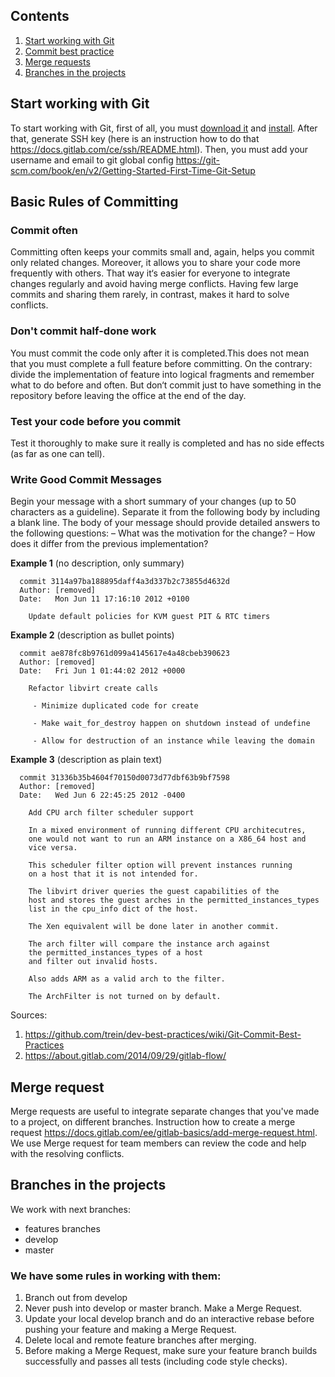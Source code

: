 
## <a name='TOC'>Contents</a>
1. [Start working with Git](#git)
2. [Commit best practice](#Commit)
3. [Merge requests](#Merge)
4. [Branches in the projects](#Branch)

## <a name='git'>Start working with Git</a>
To start working with Git, first of all, you must [download it](https://git-scm.com/downloads) and [install](https://git-scm.com/book/en/v2/Getting-Started-Installing-Git).
After that, generate SSH key (here is an instruction how to do that https://docs.gitlab.com/ce/ssh/README.html).
Then, you must add your username and email to git global config https://git-scm.com/book/en/v2/Getting-Started-First-Time-Git-Setup

## <a name='Commit'>Basic Rules of Committing</a>
### Commit often
Committing often keeps your commits small and, again, helps you commit only related changes. Moreover, it allows you to share your code more frequently with others. That way it‘s easier for everyone to integrate changes regularly and avoid having merge conflicts. Having few large commits and sharing them rarely, in contrast, makes it hard to solve conflicts.
### Don't commit half-done work
You must commit the code only after it is completed.This does not mean that you must complete a full feature before committing. On the contrary: divide the implementation of feature into logical fragments and remember what to do before and often. But don‘t commit just to have something in the repository before leaving the office at the end of the day.

### Test your code before you commit
Test it thoroughly to make sure it really is completed and has no side effects (as far as one can tell).

### Write Good Commit Messages
Begin your message with a short summary of your changes (up to 50 characters as a guideline). Separate it from the following body by including a blank line. The body of your message should provide detailed answers to the following questions: – What was the motivation for the change? – How does it differ from the previous implementation? 

__Example 1__ (no description, only summary)

```
  commit 3114a97ba188895daff4a3d337b2c73855d4632d
  Author: [removed]
  Date:   Mon Jun 11 17:16:10 2012 +0100

    Update default policies for KVM guest PIT & RTC timers
```


__Example 2__ (description as bullet points)
```
  commit ae878fc8b9761d099a4145617e4a48cbeb390623
  Author: [removed]
  Date:   Fri Jun 1 01:44:02 2012 +0000

    Refactor libvirt create calls

     - Minimize duplicated code for create

     - Make wait_for_destroy happen on shutdown instead of undefine

     - Allow for destruction of an instance while leaving the domain
```

__Example 3__ (description as plain text)

```
  commit 31336b35b4604f70150d0073d77dbf63b9bf7598
  Author: [removed]
  Date:   Wed Jun 6 22:45:25 2012 -0400

    Add CPU arch filter scheduler support

    In a mixed environment of running different CPU architecutres,
    one would not want to run an ARM instance on a X86_64 host and
    vice versa.

    This scheduler filter option will prevent instances running
    on a host that it is not intended for.

    The libvirt driver queries the guest capabilities of the
    host and stores the guest arches in the permitted_instances_types
    list in the cpu_info dict of the host.

    The Xen equivalent will be done later in another commit.

    The arch filter will compare the instance arch against
    the permitted_instances_types of a host
    and filter out invalid hosts.

    Also adds ARM as a valid arch to the filter.

    The ArchFilter is not turned on by default.
```
Sources:
1. https://github.com/trein/dev-best-practices/wiki/Git-Commit-Best-Practices
2. https://about.gitlab.com/2014/09/29/gitlab-flow/
## <a name='Merge'>Merge request</a>
Merge requests are useful to integrate separate changes that you've made to a project, on different branches.
Instruction how to create a merge request 
https://docs.gitlab.com/ee/gitlab-basics/add-merge-request.html. 
We use Merge request for team members can review the code and help with the resolving conflicts. 
## <a name='Branch'>Branches in the projects</a>
We work with next branches:
- features branches
- develop
- master
### We have some rules in working with them:
1. Branch out from develop
2. Never push into develop or master branch. Make a Merge Request.
3. Update your local develop branch and do an interactive rebase before pushing your feature and making a Merge Request.
4. Delete local and remote feature branches after merging.
5. Before making a Merge Request, make sure your feature branch builds successfully and passes all tests (including code style checks).